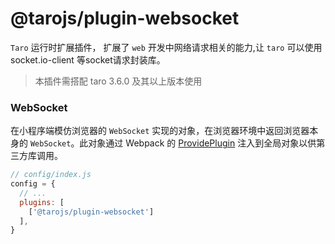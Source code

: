 # @tarojs/plugin-websocket

`Taro` 运行时扩展插件， 扩展了 `web` 开发中网络请求相关的能力,让 `taro` 可以使用 socket.io-client 等socket请求封装库。

> 本插件需搭配 taro 3.6.0 及其以上版本使用

### WebSocket

在小程序端模仿浏览器的 `WebSocket` 实现的对象，在浏览器环境中返回浏览器本身的 `WebSocket`。此对象通过 Webpack 的 [ProvidePlugin](https://webpack.js.org/plugins/provide-plugin/) 注入到全局对象以供第三方库调用。

```js
// config/index.js
config = {
  // ...
  plugins: [
    ['@tarojs/plugin-websocket']
  ],
}
```